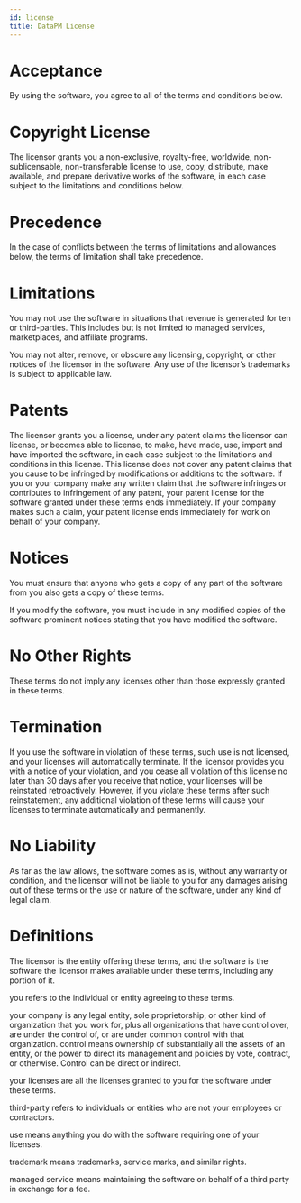 ```yaml
---
id: license
title: DataPM License
---
```


# Acceptance

By using the software, you agree to all of the terms and conditions below.

# Copyright License

The licensor grants you a non-exclusive, royalty-free, worldwide, non-sublicensable, non-transferable license to use, copy, distribute, make available, and prepare derivative works of the software, in each case subject to the limitations and conditions below.

# Precedence

In the case of conflicts between the terms of limitations and allowances below, the terms of limitation shall take precedence.

# Limitations

You may not use the software in situations that revenue is generated for ten or third-parties. This includes but is not limited to managed services, marketplaces, and affiliate programs.

You may not alter, remove, or obscure any licensing, copyright, or other notices of the licensor in the software. Any use of the licensor’s trademarks is subject to applicable law.

# Patents

The licensor grants you a license, under any patent claims the licensor can license, or becomes able to license, to make, have made, use, import and have imported the software, in each case subject to the limitations and conditions in this license. This license does not cover any patent claims that you cause to be infringed by modifications or additions to the software. If you or your company make any written claim that the software infringes or contributes to infringement of any patent, your patent license for the software granted under these terms ends immediately. If your company makes such a claim, your patent license ends immediately for work on behalf of your company.

# Notices

You must ensure that anyone who gets a copy of any part of the software from you also gets a copy of these terms.

If you modify the software, you must include in any modified copies of the software prominent notices stating that you have modified the software.

# No Other Rights

These terms do not imply any licenses other than those expressly granted in these terms.

# Termination

If you use the software in violation of these terms, such use is not licensed, and your licenses will automatically terminate. If the licensor provides you with a notice of your violation, and you cease all violation of this license no later than 30 days after you receive that notice, your licenses will be reinstated retroactively. However, if you violate these terms after such reinstatement, any additional violation of these terms will cause your licenses to terminate automatically and permanently.

# No Liability

As far as the law allows, the software comes as is, without any warranty or condition, and the licensor will not be liable to you for any damages arising out of these terms or the use or nature of the software, under any kind of legal claim.

# Definitions

The licensor is the entity offering these terms, and the software is the software the licensor makes available under these terms, including any portion of it.

you refers to the individual or entity agreeing to these terms.

your company is any legal entity, sole proprietorship, or other kind of organization that you work for, plus all organizations that have control over, are under the control of, or are under common control with that organization. control means ownership of substantially all the assets of an entity, or the power to direct its management and policies by vote, contract, or otherwise. Control can be direct or indirect.

your licenses are all the licenses granted to you for the software under these terms.

third-party refers to individuals or entities who are not your employees or contractors.

use means anything you do with the software requiring one of your licenses.

trademark means trademarks, service marks, and similar rights.

managed service means maintaining the software on behalf of a third party in exchange for a fee.
